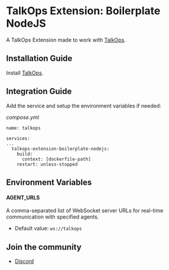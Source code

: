 # TalkOps Extension: Boilerplate NodeJS

A TalkOps Extension made to work with [TalkOps](https://link.talkops.app/talkops).


## Installation Guide

Install [TalkOps](https://link.talkops.app/install-talkops).


## Integration Guide

Add the service and setup the environment variables if needed:

_compose.yml_
```
name: talkops

services:
...
  talkops-extension-boilerplate-nodejs:
    build:
      context: [dockerfile-path]
    restart: unless-stopped
```

## Environment Variables

#### AGENT_URLS

A comma-separated list of WebSocket server URLs for real-time communication with specified agents.
* Default value: `ws://talkops`

## Join the community

* [Discord](https://link.talkops.app/discord)
